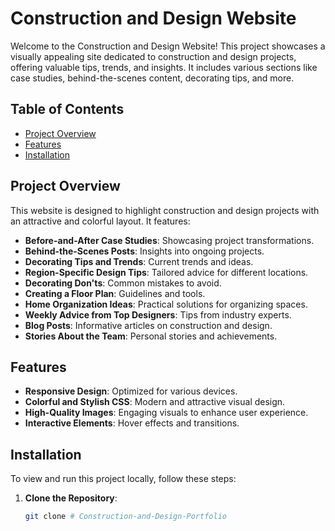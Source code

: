 # Construction and Design Website

Welcome to the Construction and Design Website! This project showcases a visually appealing site dedicated to construction and design projects, offering valuable tips, trends, and insights. It includes various sections like case studies, behind-the-scenes content, decorating tips, and more.

## Table of Contents

- [Project Overview](#project-overview)
- [Features](#features)
- [Installation](#installation)


## Project Overview

This website is designed to highlight construction and design projects with an attractive and colorful layout. It features:

- **Before-and-After Case Studies**: Showcasing project transformations.
- **Behind-the-Scenes Posts**: Insights into ongoing projects.
- **Decorating Tips and Trends**: Current trends and ideas.
- **Region-Specific Design Tips**: Tailored advice for different locations.
- **Decorating Don'ts**: Common mistakes to avoid.
- **Creating a Floor Plan**: Guidelines and tools.
- **Home Organization Ideas**: Practical solutions for organizing spaces.
- **Weekly Advice from Top Designers**: Tips from industry experts.
- **Blog Posts**: Informative articles on construction and design.
- **Stories About the Team**: Personal stories and achievements.

## Features

- **Responsive Design**: Optimized for various devices.
- **Colorful and Stylish CSS**: Modern and attractive visual design.
- **High-Quality Images**: Engaging visuals to enhance user experience.
- **Interactive Elements**: Hover effects and transitions.

## Installation

To view and run this project locally, follow these steps:

1. **Clone the Repository**:
   ```bash
   git clone # Construction-and-Design-Portfolio
